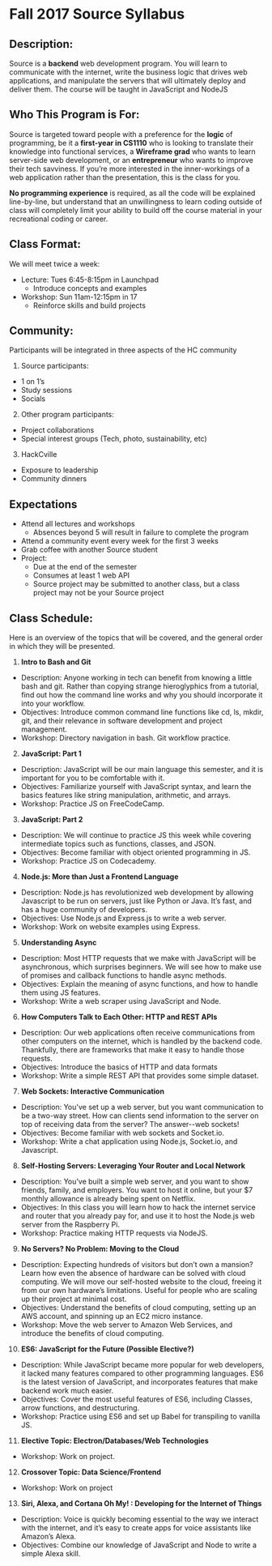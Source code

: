 # Fall 2017 Source Syllabus
 
## Description:
Source is a **backend** web development program. You will learn to communicate with the internet, write the business logic that drives web applications, and manipulate the servers that will ultimately deploy and deliver them. The course will be taught in JavaScript and NodeJS
 
## Who This Program is For:
Source is targeted toward people with a preference for the **logic** of programming, be it a **first-year in CS1110** who is looking to translate their knowledge into functional services, a **Wireframe grad** who wants to learn server-side web development, or an **entrepreneur** who wants to improve their tech savviness. If you’re more interested in the inner-workings of a web application rather than the presentation, this is the class for you. 

**No programming experience** is required, as all the code will be explained line-by-line, but understand that an unwillingness to learn coding outside of class will completely limit your ability to build off the course material in your recreational coding or career. 
 
## Class Format:
We will meet twice a week:
* Lecture: Tues 6:45-8:15pm in Launchpad 
  * Introduce concepts and examples
* Workshop: Sun 11am-12:15pm in 17
  * Reinforce skills and build projects
 
## Community:
Participants will be integrated in three aspects of the HC community
1. Source participants: 
  * 1 on 1’s
  * Study sessions
  * Socials
2. Other program participants: 
  * Project collaborations
  * Special interest groups (Tech, photo, sustainability, etc)
3. HackCville
  * Exposure to leadership
  * Community dinners
 
## Expectations
* Attend all lectures and workshops
  * Absences beyond 5 will result in failure to complete the program
* Attend a community event every week for the first 3 weeks
* Grab coffee with another Source student
* Project:
  * Due at the end of the semester
  * Consumes at least 1 web API
  * Source project may be submitted to another class, but a class project may not be your Source project
 
## Class Schedule:
Here is an overview of the topics that will be covered, and the general order in which they will be presented.  
1. **Intro to Bash and Git**  
  * Description: Anyone working in tech can benefit from knowing a little bash and git. Rather than copying strange hieroglyphics from a tutorial, find out how the command line works and why you should incorporate it into your workflow.  
  * Objectives: Introduce common command line functions like cd, ls, mkdir, git, and their relevance in software development and project management.  
  * Workshop: Directory navigation in bash. Git workflow practice.  
2. **JavaScript: Part 1**
  * Description: JavaScript will be our main language this semester, and it is important for you to be comfortable with it.  
  * Objectives: Familiarize yourself with JavaScript syntax, and learn the basics features like string manipulation, arithmetic, and arrays.   
  * Workshop: Practice JS on FreeCodeCamp.  
3. **JavaScript: Part 2**
  * Description: We will continue to practice JS this week while covering intermediate topics such as functions, classes, and JSON.   
  * Objectives: Become familiar with object oriented programming in JS.   
  * Workshop: Practice JS on Codecademy.  
4. **Node.js: More than Just a Frontend Language**
  * Description: Node.js has revolutionized web development by allowing Javascript to be run on servers, just like Python or Java. It’s fast, and has a huge community of developers.   
  * Objectives: Use Node.js and Express.js to write a web server.    
  * Workshop: Work on website examples using Express.   
5. **Understanding Async**
  * Description: Most HTTP requests that we make with JavaScript will be asynchronous, which surprises beginners. We will see how to make use of promises and callback functions to handle async methods.   
  * Objectives: Explain the meaning of async functions, and how to handle them using JS features.   
  * Workshop: Write a web scraper using JavaScript and Node.   
6. **How Computers Talk to Each Other: HTTP and REST APIs**
  * Description: Our web applications often receive communications from other computers on the internet, which is handled by the backend code. Thankfully, there are frameworks that make it easy to handle those requests.  
  * Objectives: Introduce the basics of HTTP and data formats  
  * Workshop: Write a simple REST API that provides some simple dataset.   
7. **Web Sockets: Interactive Communication**
  * Description: You've set up a web server, but you want communication to be a two-way street. How can clients send information to the server on top of receiving data from the server? The answer--web sockets!
  * Objectives: Become familiar with web sockets and Socket.io.
  * Workshop: Write a chat application using Node.js, Socket.io, and Javascript.
8. **Self-Hosting Servers: Leveraging Your Router and Local Network**
  * Description: You’ve built a simple web server, and you want to show friends, family, and employers. You want to host it online, but your $7 monthly allowance is already being spent on Netflix. 
  * Objectives: In this class you will learn how to hack the internet service and router that you already pay for, and use it to host the Node.js web server from the Raspberry Pi. 
  * Workshop: Practice making HTTP requests via NodeJS. 
9. **No Servers? No Problem: Moving to the Cloud**
  * Description: Expecting hundreds of visitors but don’t own a mansion? Learn how even the absence of hardware can be solved with cloud computing. We will move our self-hosted website to the cloud, freeing it from our own hardware’s limitations. Useful for people who are scaling up their project at minimal cost. 
  * Objectives: Understand the benefits of cloud computing, setting up an AWS account, and spinning up an EC2 micro instance. 
  * Workshop: Move the web server to Amazon Web Services, and introduce the benefits of cloud computing. 
10. **ES6: JavaScript for the Future (Possible Elective?)**
  * Description: While JavaScript became more popular for web developers, it lacked many features compared to other programming languages. ES6 is the latest version of JavaScript, and incorporates features that make backend work much easier. 
  * Objectives: Cover the most useful features of ES6, including Classes, arrow functions, and destructuring. 
  * Workshop: Practice using ES6 and set up Babel for transpiling to vanilla JS. 
11. **Elective Topic: Electron/Databases/Web Technologies**
  * Workshop: Work on project.
12. **Crossover Topic: Data Science/Frontend**
  * Workshop: Work on project
13. **Siri, Alexa, and Cortana Oh My! : Developing for the Internet of Things** 
  * Description: Voice is quickly becoming essential to the way we interact with the internet, and it’s easy to create apps for voice assistants like Amazon’s Alexa. 
  * Objectives: Combine our knowledge of JavaScript and Node to write a simple Alexa skill. 
 
 
 
 
 
